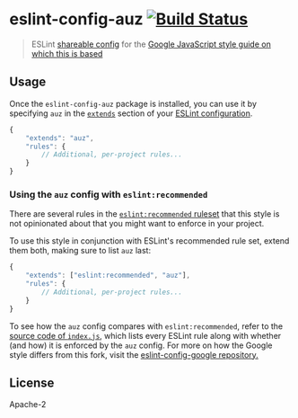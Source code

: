 # eslint-config-auz [![Build Status](https://travis-ci.org/auzmartist/eslint-config-auz.svg?branch=master)](https://travis-ci.org/auzmartist/eslint-config-auz)

> ESLint [shareable config](http://eslint.org/docs/developer-guide/shareable-configs.html) for the [Google JavaScript style guide on which this is based](https://google.github.io/styleguide/jsguide.html)

## Usage

Once the `eslint-config-auz` package is installed, you can use it by specifying `auz` in the [`extends`](http://eslint.org/docs/user-guide/configuring#extending-configuration-files) section of your [ESLint configuration](http://eslint.org/docs/user-guide/configuring).

```js
{
	"extends": "auz",
	"rules": {
		// Additional, per-project rules...
	}
}
```

### Using the `auz` config with `eslint:recommended`

There are several rules in the [`eslint:recommended` ruleset](http://eslint.org/docs/rules/) that this style is not opinionated about that you might want to enforce in your project.

To use this style in conjunction with ESLint's recommended rule set, extend them both, making sure to list `auz` last:

```js
{
	"extends": ["eslint:recommended", "auz"],
	"rules": {
		// Additional, per-project rules...
	}
}
```

To see how the `auz` config compares with `eslint:recommended`, refer to the [source code of `index.js`](https://github.com/auzmartist/eslint-config-auz/blob/master/index.js), which lists every ESLint rule along with whether (and how) it is enforced by the `auz` config. For more on how the Google style differs from this fork, visit the [eslint-config-google repository.](https://github.com/google/eslint-config-google/)


## License

Apache-2
